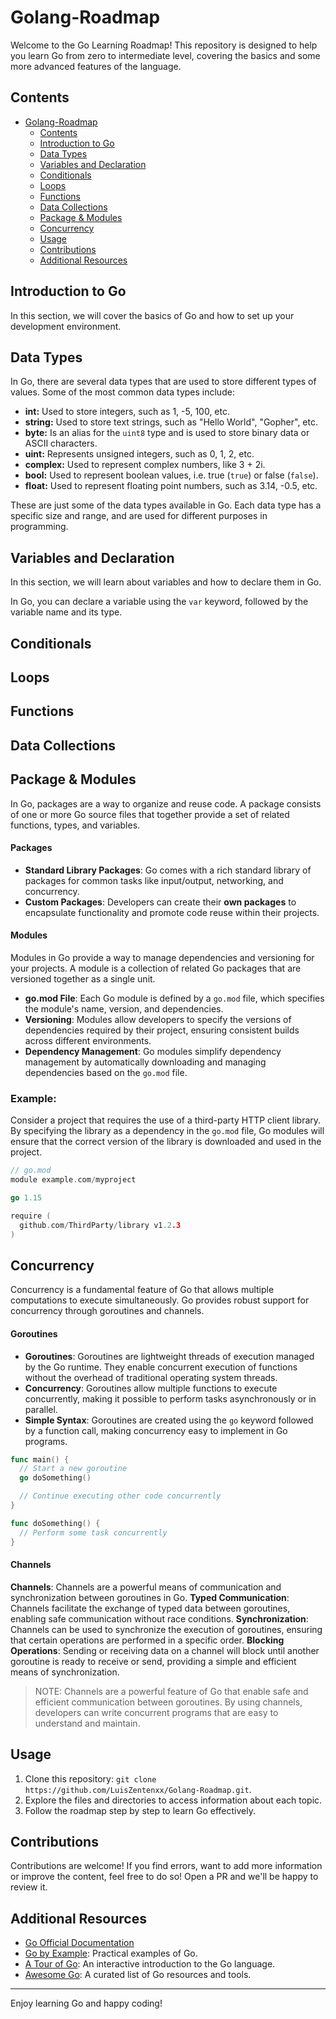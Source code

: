 ﻿# Golang-Roadmap

Welcome to the Go Learning Roadmap! This repository is designed to help you learn Go from zero to intermediate level, covering the basics and some more advanced features of the language.

## Contents

- [Golang-Roadmap](#golang-roadmap)
  - [Contents](#contents)
  - [Introduction to Go](#introduction-to-go)
  - [Data Types](#data-types)
  - [Variables and Declaration](#variables-and-declaration)
  - [Conditionals](#conditionals)
  - [Loops](#loops)
  - [Functions](#functions)
  - [Data Collections](#data-collections)
  - [Package \& Modules](#package--modules)
  - [Concurrency](#concurrency)
  - [Usage](#usage)
  - [Contributions](#contributions)
  - [Additional Resources](#additional-resources)

## Introduction to Go

In this section, we will cover the basics of Go and how to set up your development environment.

## Data Types

In Go, there are several data types that are used to store different types of values. Some of the most common data types include:

- **int:** Used to store integers, such as 1, -5, 100, etc.
- **string:** Used to store text strings, such as "Hello World", "Gopher", etc.
- **byte:** Is an alias for the `uint8` type and is used to store binary data or ASCII characters.
- **uint:** Represents unsigned integers, such as 0, 1, 2, etc.
- **complex:** Used to represent complex numbers, like 3 + 2i.
- **bool:** Used to represent boolean values, i.e. true (`true`) or false (`false`).
- **float:** Used to represent floating point numbers, such as 3.14, -0.5, etc.

These are just some of the data types available in Go. Each data type has a specific size and range, and are used for different purposes in programming.

## Variables and Declaration

In this section, we will learn about variables and how to declare them in Go.

In Go, you can declare a variable using the `var` keyword, followed by the variable name and its type.

## Conditionals

## Loops

## Functions

## Data Collections

## Package & Modules

In Go, packages are a way to organize and reuse code. A package consists of one or more Go source files that together provide a set of related functions, types, and variables.

#### Packages

- **Standard Library Packages**: Go comes with a rich standard library of packages for common tasks like input/output, networking, and concurrency.
- **Custom Packages**: Developers can create their **own packages** to encapsulate functionality and promote code reuse within their projects.

#### Modules

Modules in Go provide a way to manage dependencies and versioning for your projects. A module is a collection of related Go packages that are versioned together as a single unit.

- **go.mod File**: Each Go module is defined by a `go.mod` file, which specifies the module's name, version, and dependencies.
- **Versioning**: Modules allow developers to specify the versions of dependencies required by their project, ensuring consistent builds across different environments.
- **Dependency Management**: Go modules simplify dependency management by automatically downloading and managing dependencies based on the `go.mod` file.

### Example:

Consider a project that requires the use of a third-party HTTP client library. By specifying the library as a dependency in the `go.mod` file, Go modules will ensure that the correct version of the library is downloaded and used in the project.

```go
// go.mod
module example.com/myproject

go 1.15

require (
  github.com/ThirdParty/library v1.2.3
)
```

## Concurrency

Concurrency is a fundamental feature of Go that allows multiple computations to execute simultaneously. Go provides robust support for concurrency through goroutines and channels.

#### Goroutines

- **Goroutines**: Goroutines are lightweight threads of execution managed by the Go runtime. They enable concurrent execution of functions without the overhead of traditional operating system threads.
- **Concurrency**: Goroutines allow multiple functions to execute concurrently, making it possible to perform tasks asynchronously or in parallel.
- **Simple Syntax**: Goroutines are created using the `go` keyword followed by a function call, making concurrency easy to implement in Go programs.

```go
func main() {
  // Start a new goroutine
  go doSomething()

  // Continue executing other code concurrently
}

func doSomething() {
  // Perform some task concurrently
}
```

#### Channels

**Channels**: Channels are a powerful means of communication and synchronization between goroutines in Go.
**Typed Communication**: Channels facilitate the exchange of typed data between goroutines, enabling safe communication without race conditions.
**Synchronization**: Channels can be used to synchronize the execution of goroutines, ensuring that certain operations are performed in a specific order.
**Blocking Operations**: Sending or receiving data on a channel will block until another goroutine is ready to receive or send, providing a simple and efficient means of synchronization.

> NOTE: Channels are a powerful feature of Go that enable safe and efficient communication between goroutines. By using channels, developers can write concurrent programs that are easy to understand and maintain.

## Usage

1. Clone this repository: `git clone https://github.com/LuisZentenxx/Golang-Roadmap.git`.
2. Explore the files and directories to access information about each topic.
3. Follow the roadmap step by step to learn Go effectively.

## Contributions

Contributions are welcome! If you find errors, want to add more information or improve the content, feel free to do so! Open a PR and we'll be happy to review it.

## Additional Resources

- [Go Official Documentation](https://golang.org/doc/)
- [Go by Example](https://gobyexample.com/): Practical examples of Go.
- [A Tour of Go](https://tour.golang.org/): An interactive introduction to the Go language.
- [Awesome Go](https://github.com/avelino/awesome-go): A curated list of Go resources and tools.

---

Enjoy learning Go and happy coding!

```

```

```

```
